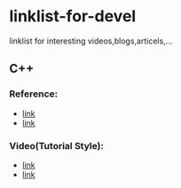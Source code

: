 linklist-for-devel
=======

linklist for interesting videos,blogs,articels,...

## C++
### Reference:
 * [link](http://example.com)
 * [link](http://example.com)
### Video(Tutorial Style):
  * [link](http://example.com)
  * [link](http://example.com)
